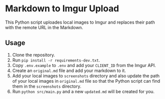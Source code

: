 # Markdown to Imgur Upload

This Python script uploades local images to Imgur and replaces their path with the remote URL in the Markdown.

## Usage

1. Clone the repository.
2. Run `pip install -r requirements-dev.txt`.
3. Copy `.env.example` to `.env` and add your `CLIENT_ID` from the Imgur API.
4. Create an `original.md` file and add your markdown to it.
5. Add your local images to `screenshots` directory and also update the path of your local images in `original.md` file so that the Python script can find them in the `screenshots` directory.
6. Run `python src/main.py` and a new `updated.md` will be created for you.
